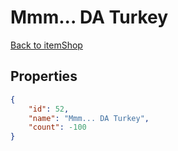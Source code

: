 # Mmm... DA Turkey

<no description available>

[Back to itemShop](../item-shops.md)

## Properties

```json
{
    "id": 52,
    "name": "Mmm... DA Turkey",
    "count": -100
}
```

